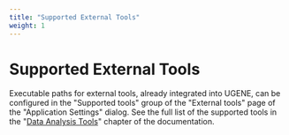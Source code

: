 ```yaml
---
title: "Supported External Tools"
weight: 1
---
```



# Supported External Tools

Executable paths for external tools, already integrated into UGENE, can be configured in the "Supported tools" group of the "External tools" page of the "Application Settings" dialog. See the full list of the supported tools in the "[Data Analysis Tools](data-analysis-tools.md)" chapter of the documentation.